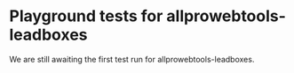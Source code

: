# Playground tests for allprowebtools-leadboxes
We are still awaiting the first test run for allprowebtools-leadboxes.
